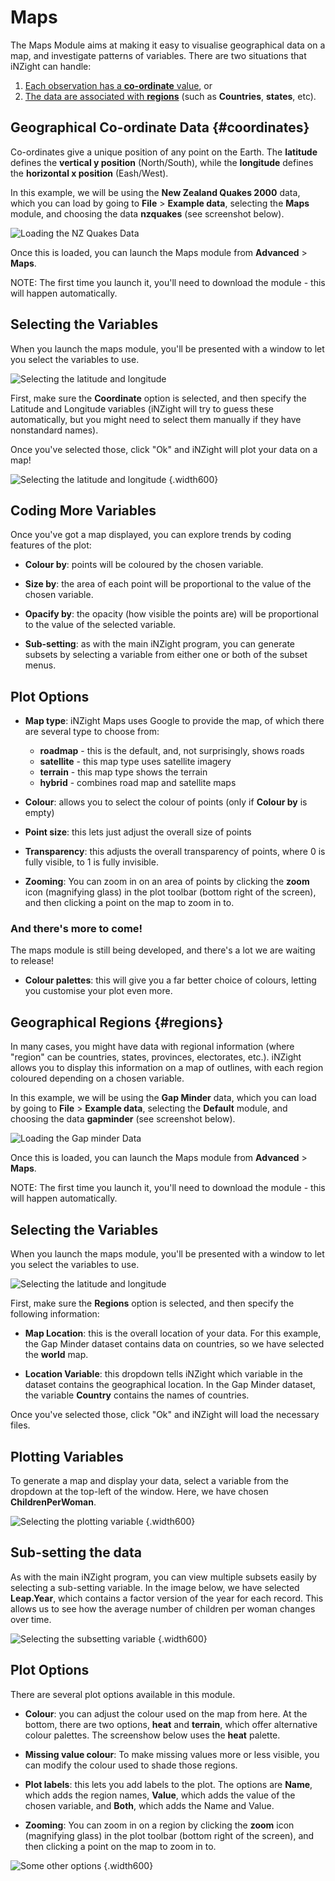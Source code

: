 # Maps

The Maps Module aims at making it easy to visualise geographical data on a map, and investigate patterns of variables.
There are two situations that iNZight can handle:

1. [Each observation has a __co-ordinate__ value](#coordinates), or
2. [The data are associated with __regions__](#regions) (such as __Countries__, __states__, etc).


## Geographical Co-ordinate Data  {#coordinates}

Co-ordinates give a unique position of any point on the Earth.
The __latitude__ defines the __vertical y position__ (North/South), while the __longitude__ defines the __horizontal x position__ (Eash/West).

In this example, we will be using the __New Zealand Quakes 2000__ data, which you can load by going to __File__ > __Example data__, selecting the __Maps__ module, and choosing the data __nzquakes__ (see screenshot below).

![Loading the NZ Quakes Data](../../img/user_guides/advanced/maps/01_maps_loadquakes.png)

Once this is loaded, you can launch the Maps module from __Advanced__ > __Maps__.

<div class="note">
  NOTE: The first time you launch it, you'll need to download the module - this will happen automatically.
</div>

## Selecting the Variables

When you launch the maps module, you'll be presented with a window to let you select the variables to use.

![Selecting the latitude and longitude](../../img/user_guides/advanced/maps/02_maps_load.png)

First, make sure the __Coordinate__ option is selected, and then specify the Latitude and Longitude variables (iNZight will try to guess these automatically, but you might need to select them manually if they have nonstandard names).

Once you've selected those, click "Ok" and iNZight will plot your data on a map!

![Selecting the latitude and longitude](../../img/user_guides/advanced/maps/03_maps_main.png) {.width600}



## Coding More Variables

Once you've got a map displayed, you can explore trends by coding features of the plot:

- __Colour by__: points will be coloured by the chosen variable.

- __Size by__: the area of each point will be proportional to the value of the chosen variable.

- __Opacify by__: the opacity (how visible the points are) will be proportional to the value of the selected variable.

- __Sub-setting__: as with the main iNZight program, you can generate subsets by selecting a variable from either one or both of the subset menus.


## Plot Options

- __Map type__: iNZight Maps uses Google to provide the map, of which there are several type to choose from:

    - __roadmap__ - this is the default, and, not surprisingly, shows roads
    - __satellite__ - this map type uses satellite imagery
    - __terrain__ - this map type shows the terrain
    - __hybrid__ - combines road map and satellite maps

- __Colour__: allows you to select the colour of points (only if __Colour by__ is empty)

- __Point size__: this lets just adjust the overall size of points

- __Transparency__: this adjusts the overall transparency of points, where 0 is fully visible, to 1 is fully invisible.

- __Zooming__: You can zoom in on an area of points by clicking the __zoom__ icon (magnifying glass) in the plot toolbar (bottom right of the screen), and then clicking a point on the map to zoom in to.


### And there's more to come!

The maps module is still being developed, and there's a lot we are waiting to release!

- __Colour palettes__: this will give you a far better choice of colours, letting you customise your plot even more.





## Geographical Regions {#regions}

In many cases, you might have data with regional information (where "region" can be countries, states, provinces, electorates, etc.).
iNZight allows you to display this information on a map of outlines, with each region coloured depending on a chosen variable.

In this example, we will be using the __Gap Minder__ data, which you can load by going to __File__ > __Example data__, selecting the __Default__ module, and choosing the data __gapminder__ (see screenshot below).

![Loading the Gap minder Data](../../img/user_guides/advanced/maps/04_maps_loadgapminder.png)

Once this is loaded, you can launch the Maps module from __Advanced__ > __Maps__.

<div class="note">
  NOTE: The first time you launch it, you'll need to download the module - this will happen automatically.
</div>


## Selecting the Variables

When you launch the maps module, you'll be presented with a window to let you select the variables to use.

![Selecting the latitude and longitude](../../img/user_guides/advanced/maps/05_maps_shapeload.png)

First, make sure the __Regions__ option is selected, and then specify the following information:

- __Map Location__: this is the overall location of your data. For this example, the Gap Minder dataset contains data on countries, so we have selected the __world__ map.

- __Location Variable__: this dropdown tells iNZight which variable in the dataset contains the geographical location. In the Gap Minder dataset, the variable __Country__ contains the names of countries.

Once you've selected those, click "Ok" and iNZight will load the necessary files.


## Plotting Variables

To generate a map and display your data, select a variable from the dropdown at the top-left of the window. Here, we have chosen __ChildrenPerWoman__.

![Selecting the plotting variable](../../img/user_guides/advanced/maps/06_maps_shapemain.png) {.width600}


## Sub-setting the data

As with the main iNZight program, you can view multiple subsets easily by selecting a sub-setting variable. In the image below, we have selected __Leap.Year__, which contains a factor version of the year for each record.
This allows us to see how the average number of children per woman changes over time.

![Selecting the subsetting variable](../../img/user_guides/advanced/maps/07_maps_subset.png) {.width600}



## Plot Options

There are several plot options available in this module.

- __Colour__: you can adjust the colour used on the map from here. At the bottom, there are two options, __heat__ and __terrain__, which offer alternative colour palettes. The screenshow below uses the __heat__ palette.

- __Missing value colour__: To make missing values more or less visible, you can modify the colour used to shade those regions.

- __Plot labels__: this lets you add labels to the plot. The options are __Name__, which adds the region names, __Value__, which adds the value of the chosen variable, and __Both__, which adds the Name and Value.

- __Zooming__: You can zoom in on a region by clicking the __zoom__ icon (magnifying glass) in the plot toolbar (bottom right of the screen), and then clicking a point on the map to zoom in to.


![Some other options](../../img/user_guides/advanced/maps/08_maps_heatcolour.png) {.width600}
